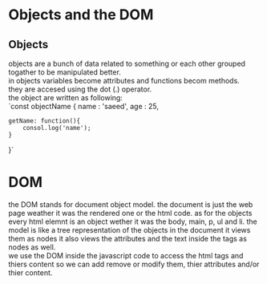 # Objects and the DOM
## Objects  
objects are a bunch of data related to something or each other grouped togather to be manipulated better.  
in objects variables become attributes and functions becom methods.  
they are accesed using the dot (.) operator.  
the object are written as following:  
`const objectName {
    name : 'saeed',
    age : 25,

    getName: function(){
        consol.log('name');
    }  
}`  
  
# DOM  
the DOM stands for document object model. the document is just the web page weather it was the rendered one or the html code. as for the objects every html elemnt is an object wether it was the body, main, p, ul and li. the model is like a tree representation of the objects in the document it views them as nodes it also views the attributes and the text inside the tags as nodes as well.  
we use the DOM inside the javascript code to access the html tags and thiers content so we can add remove or modify them, thier attributes and/or thier content.